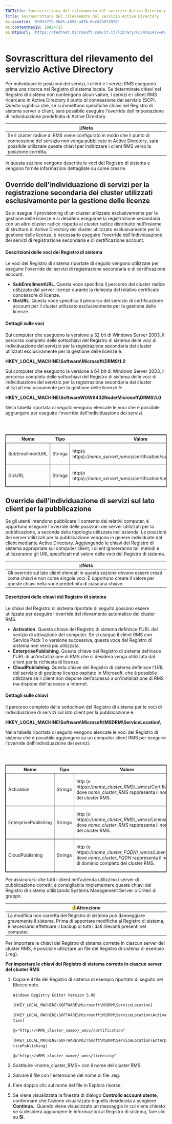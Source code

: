 ```yaml
---
TOCTitle: Sovrascrittura del rilevamento del servizio Active Directory
Title: Sovrascrittura del rilevamento del servizio Active Directory
ms:assetid: '9d97e7fb-5b05-4853-ad7b-6cc82b9729f0'
ms:contentKeyID: 18824715
ms:mtpsurl: 'https://technet.microsoft.com/it-it/library/Cc747614(v=WS.10)'
---
```


Sovrascrittura del rilevamento del servizio Active Directory
============================================================

Per individuare le posizioni dei servizi, i client e i servizi RMS eseguono prima una ricerca nel Registro di sistema locale. Se determinate chiavi nel Registro di sistema non contengono alcun valore, i servizi e i client RMS ricercano in Active Directory il punto di connessione del servizio (SCP). Questo significa che, se si immettono specifiche chiavi nel Registro di sistema server o client, sarà possibile eseguire l'override dell'impostazione di individuazione predefinita di Active Directory.

| ![](images/Cc747614.note(WS.10).gif)Nota                                                                                                                                                                      |
|--------------------------------------------------------------------------------------------------------------------------------------------------------------------------------------------------------------------------------------------|
| Se il cluster radice di RMS viene configurato in modo che il punto di connessione del servizio non venga pubblicato in Active Directory, sarà possibile utilizzare queste chiavi per indirizzare i client RMS verso la posizione corretta. |

In questa sezione vengono descritte le voci del Registro di sistema e vengono fornite informazioni dettagliate su come crearle.

Override dell'individuazione di servizi per la registrazione secondaria dei cluster utilizzati esclusivamente per la gestione delle licenze
-------------------------------------------------------------------------------------------------------------------------------------------

Se si esegue il provisioning di un cluster utilizzato esclusivamente per la gestione delle licenze e si desidera eseguirne la registrazione secondaria con un altro cluster radice rispetto al cluster radice distribuito nell'insieme di strutture di Active Directory del cluster utilizzato esclusivamente per la gestione delle licenze, è necessario eseguire l'override dell'individuazione dei servizi di registrazione secondaria e di certificazione account.

#### Descrizioni delle voci del Registro di sistema

Le voci del Registro di sistema riportate di seguito vengono utilizzate per eseguire l'override dei servizi di registrazione secondaria e di certificazione account.

-   **SubEnrollmentURL**. Questa voce specifica il percorso del cluster radice utilizzato dal server licenze durante la richiesta del relativo certificato concessore di licenze.
-   **GicURL**. Questa voce specifica il percorso del servizio di certificazione account per il cluster utilizzato esclusivamente per la gestione delle licenze.

#### Dettagli sulle voci

Sui computer che eseguono la versione a 32 bit di Windows Server 2003, il percorso completo delle sottochiavi del Registro di sistema delle voci di individuazione del servizio per la registrazione secondaria dei cluster utilizzati esclusivamente per la gestione delle licenze è:

**HKEY\_LOCAL\_MACHINE\\Software\\Microsoft\\DRMS\\1.0**

Sui computer che eseguono la versione a 64 bit di Windows Server 2003, il percorso completo delle sottochiavi del Registro di sistema delle voci di individuazione del servizio per la registrazione secondaria dei cluster utilizzati esclusivamente per la gestione delle licenze è:

**HKEY\_LOCAL\_MACHINE\\SoftwareWOW6432Node\\Microsoft\\DRMS\\1.0**

Nella tabella riportata di seguito vengono elencate le voci che è possibile aggiungere per eseguire l'override dell'individuazione dei servizi.

###  

<p> </p>
<table style="border:1px solid black;">
<colgroup>
<col width="33%" />
<col width="33%" />
<col width="33%" />
</colgroup>
<thead>
<tr class="header">
<th>Nome</th>
<th>Tipo</th>
<th>Valore</th>
</tr>
</thead>
<tbody>
<tr class="odd">
<td style="border:1px solid black;"><p>SubEnrollmentURL</p></td>
<td style="border:1px solid black;"><p>Stringa</p></td>
<td style="border:1px solid black;"><p>http(o https)://<em>nome_server</em>/_wmcs/certification/subenrollservice.asmx</p></td>
</tr>
<tr class="even">
<td style="border:1px solid black;"><p>GicURL</p></td>
<td style="border:1px solid black;"><p>Stringa</p></td>
<td style="border:1px solid black;"><p>http(o https)://<em>nome_server</em>/_wmcs/certification/certification.asmx</p></td>
</tr>
</tbody>
</table>
  
Override dell'individuazione di servizi sul lato client per la pubblicazione  
----------------------------------------------------------------------------
  
Se gli utenti intendono pubblicare il contento dai relativi computer, è opportuno eseguire l'override delle posizioni dei server utilizzati per la pubblicazione, a seconda della topologia utilizzata nell'azienda. Le posizioni dei server utilizzati per la pubblicazione vengono in genere individuate dal client mediante Active Directory. Aggiungendo le chiavi del Registro di sistema appropriate sui computer client, i client ignoreranno tali metodi e utilizzeranno gli URL specificati nel valore delle voci del Registro di sistema.
  
| ![](images/Cc747614.note(WS.10).gif)Nota                                                                                                                                       |  
|-------------------------------------------------------------------------------------------------------------------------------------------------------------------------------------------------------------|  
| Gli override sul lato client elencati in questa sezione devono essere creati come chiavi e non come singole voci. È opportuno creare il valore per queste chiavi nella voce predefinita di ciascuna chiave. |
  
#### Descrizioni delle chiavi del Registro di sistema
  
Le chiavi del Registro di sistema riportate di seguito possono essere utilizzate per eseguire l'override del rilevamento automatico del cluster RMS.
  
-   **Activation**. Questa chiave del Registro di sistema definisce l'URL del sevizio di attivazione del computer. Se si esegue il client RMS con Service Pack 1 o versione successiva, questa voce del Registro di sistema non verrà più utilizzata.  
-   **EnterprisePublishing**. Questa chiave del Registro di sistema definisce l'URL di un'installazione di RMS che si desidera venga utilizzata dal client per la richiesta di licenze.  
-   **CloudPublishing**. Questa chiave del Registro di sistema definisce l'URL del servizio di gestione licenze ospitato in Microsoft, che è possibile utilizzare se il client non dispone dell'accesso a un'installazione di RMS ma dispone dell'accesso a Internet.
  
#### Dettagli sulle chiavi
  
Il percorso completo delle sottochiavi del Registro di sistema per le voci di individuazione di servizi sul lato client per la pubblicazione è:
  
**HKEY\_LOCAL\_MACHINE\\Software\\Microsoft\\MSDRM\\ServiceLocation\\**
  
Nella tabella riportata di seguito vengono elencate le voci del Registro di sistema che è possibile aggiungere su un computer client RMS per eseguire l'override dell'individuazione dei servizi.
  
###  

<p> </p>
<table style="border:1px solid black;">
<colgroup>
<col width="33%" />
<col width="33%" />
<col width="33%" />
</colgroup>
<thead>
<tr class="header">
<th>Nome</th>
<th>Tipo</th>
<th>Valore</th>
</tr>
</thead>
<tbody>
<tr class="odd">
<td style="border:1px solid black;"><p>Activation</p></td>
<td style="border:1px solid black;"><p>Stringa</p></td>
<td style="border:1px solid black;"><p>http (o https)://<em>nome_cluster_RMS</em>/_wmcs/Certification dove <em>nome_cluster_RMS</em> rappresenta il nome del cluster RMS.</p></td>
</tr>
<tr class="even">
<td style="border:1px solid black;"><p>EnterprisePublishing</p></td>
<td style="border:1px solid black;"><p>Stringa</p></td>
<td style="border:1px solid black;"><p>http (o https)://<em>nome_cluster_RMS</em>/_wmcs/Licensing dove <em>nome_cluster_RMS</em> rappresenta il nome del cluster RMS.</p></td>
</tr>
<tr class="odd">
<td style="border:1px solid black;"><p>CloudPublishing</p></td>
<td style="border:1px solid black;"><p>Stringa</p></td>
<td style="border:1px solid black;"><p>http (o https)://<em>nome_cluster_FQDN</em>/_wmcs/Licensing dove <em>nome_cluster_FQDN</em> rappresenta il nome di dominio completo del cluster RMS.</p></td>
</tr>
</tbody>
</table>
  
Per assicurarsi che tutti i client nell'azienda utilizzino i server di pubblicazione corretti, è consigliabile implementare queste chiavi del Registro di sistema utilizzando Systems Management Server o Criteri di gruppo.
  
| ![](images/Cc747614.Caution(WS.10).gif)Attenzione                                                                                                                                                  |  
|---------------------------------------------------------------------------------------------------------------------------------------------------------------------------------------------------------------------------------|  
| La modifica non corretta del Registro di sistema può danneggiare gravemente il sistema. Prima di apportare modifiche al Registro di sistema, è necessario effettuare il backup di tutti i dati rilevanti presenti nel computer. |
  
Per importare le chiavi del Registro di sistema corrette in ciascun server del cluster RMS, è possibile utilizzare un file del Registro di sistema di esempio (.reg).
  
**Per importare le chiavi del Registro di sistema corrette in ciascun server del cluster RMS**  
1.  Copiare il file del Registro di sistema di esempio riportato di seguito nel Blocco note.
  
    `Windows Registry Editor Version 5.00`
  
    `[HKEY_LOCAL_MACHINE\SOFTWARE\Microsoft\MSDRM\ServiceLocation]`
  
    `[HKEY_LOCAL_MACHINE\SOFTWARE\Microsoft\MSDRM\ServiceLocation\Activation]`
  
    `@="http://<RMS_cluster_name>/_wmcs/certification"`
  
    `[HKEY_LOCAL_MACHINE\SOFTWARE\Microsoft\MSDRM\ServiceLocation\EnterprisePublishing]`
  
    `@="http://<RMS_cluster_name>/_wmcs/licensing"`
  
2.  Sostituire &lt;nome\_cluster\_RMS&gt; con il nome del cluster RMS.
  
3.  Salvare il file con l'estensione del nome di file .reg.
  
4.  Fare doppio clic sul nome del file in Esplora risorse.
  
5.  Se viene visualizzata la finestra di dialogo **Controllo account utente**, confermare che l'azione visualizzata è quella desiderata a scegliere **Continua**.. Quando viene visualizzato un messaggio in cui viene chiesto se si desidera aggiungere le informazioni al Registro di sistema, fare clic su **Sì**.
